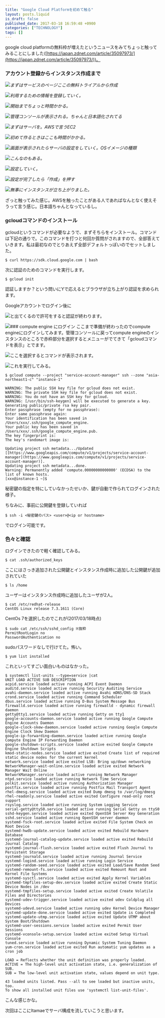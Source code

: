 ```yaml
---
title: "Google Cloud Platformを初めて触る"
layout: posts.liquid
is_draft: false
published_date: 2017-03-18 16:59:48 +0900
categories: ["TECHNOLOGY"]
tags: []
---
```


google cloud platformの無料枠が増えたというニュースをみてちょっと触ってみることにしました([https://japan.zdnet.com/article/35097973/](https://japan.zdnet.com/article/35097973/))。

### アカウント登録からインスタンス作成まで
 <img class="in_article" src="/public/images/2017/09/58cf1-1hqcknwbz1ivn6a3lfq7p5a.png">_まずはサービスのページここの無料トライアルから作成_

 <img class="in_article" src="/public/images/2017/09/bb59c-1kxhpbh6xqndv8vvzxwit0w.jpg">_利用するための情報を登録していく。_

 <img class="in_article" src="/public/images/2017/09/0426f-1kobqf-bcqieumsx5lop1fg.jpg">_開始までちょっと時間かかる。_

 <img class="in_article" src="/public/images/2017/09/1bdfe-1kixm5lblvk7qx4cq9kg3xa.jpg">_管理コンソールが表示される。ちゃんと日本語化されてる_

 <img class="in_article" src="/public/images/2017/09/63ad5-1pm2ltbfpg69wdlwhknaffw.jpg">_まずはサーバを。AWSで言うEC2_

 <img class="in_article" src="/public/images/2017/09/7038d-1ydlj9bi6mvaya6w3o6ngrg.jpg">_初めて作るときはここも時間がかかる。_

 <img class="in_article" src="/public/images/2017/09/53cc5-1byipuu3egfniilnelebzaw.jpg">_画面が表示されたらサーバの設定をしていく。OSイメージの種類_

 <img class="in_article" src="/public/images/2017/09/1f4c6-1bog4lx78ire89ewy8bla7a.jpg">_こんなのもある。_

 <img class="in_article" src="/public/images/2017/09/0a507-1pl30-h58ebxra2unnj0h4w.jpg">_設定していく。_

 <img class="in_article" src="/public/images/2017/09/89e34-1zyzpttellv6gfuulkr481w.jpg">_設定が完了したら「作成」を押す_

 <img class="in_article" src="/public/images/2017/09/8e984-1kelhwvarqgtwvi0ceyudpg.jpg">_無事にインスタンスが立ち上がりました。_

ざっと触ってみた感じ。AWSを触ったことがある人であればなんとなく使えそうって言う感じ。日本語ちゃんとなっているし。

### gcloudコマンドのインストール
gcloudというコマンドが必要なようで、まずそちらをインストール。コマンドは下記の通りで。このコマンドを打つと何回か質問がされますので、全部答えていきます。私は最初なのでとりあえず全部デフォルトっぽいのでセットしました。

    $ curl https://sdk.cloud.google.com | bash

次に認証のためのコマンドを実行します。

    $ gcloud init

認証しますか？という問いにYで応えるとブラウザが立ち上がり認証を求められます。

Googleアカウントでログイン後に

 <img class="in_article" src="/public/images/2017/09/1b18d-1bmyxk8vc3hkt_9v5emu5ag.jpg">と出てくるので許可をすると認証が終わります。

 <img class="in_article" src="/public/images/2017/09/72caa-1mrovvaoenylhhpke0hzlnq.jpg">### compute engine&nbsp;にログイン
ここまで準備が終わったのでcompute engineにログインしてみます。管理コンソールに戻ってcompute engineのインスタンスのところで赤枠部分を選択するとメニューがでてきて「gcloudコマンドを表示」とでます。

 <img class="in_article" src="/public/images/2017/09/3a62b-1ot_zi_x1-lcsepnpwqzzg.jpg">ここを選択するとコマンドが表示されます。

 <img class="in_article" src="/public/images/2017/09/6889a-1iajbtwyle4caxl5zbge66a.jpg">これを実行してみる。

    $ gcloud compute --project "service-account-manager" ssh --zone "asia-northeast1-c" "instance-1"

    WARNING: The public SSH key file for gcloud does not exist.
    WARNING: The private SSH key file for gcloud does not exist.
    WARNING: You do not have an SSH key for gcloud.
    WARNING: [/usr/bin/ssh-keygen] will be executed to generate a key.
    Generating public/private rsa key pair.
    Enter passphrase (empty for no passphrase):
    Enter same passphrase again:
    Your identification has been saved in /Users/xxx/.ssh/google_compute_engine.
    Your public key has been saved in /Users/xxx/.ssh/google_compute_engine.pub.
    The key fingerprint is:
    The key's randomart image is:
    
    Updating project ssh metadata.../Updated [[https://www.googleapis.com/compute/v1/projects/service-account-manager](https://www.googleapis.com/compute/v1/projects/service-account-manager)].
    Updating project ssh metadata...done.
    Warning: Permanently added 'compute.00000000000000' (ECDSA) to the list of known hosts.
    [xxx@instance-1 ~]$

秘密鍵の指定を特にしていなかったせいか、鍵が自動で作られてログインされた様子。

ちなみに、事前に公開鍵を登録していれば

    $ ssh -i <秘密鍵のパス> <user>@<ip or hostname>

でログイン可能です。

### 色々と確認
ログインできたので軽く確認してみる。

    $ cat .ssh/authorized_keys

ここにはさっき追加された公開鍵とインスタンス作成時に追加した公開鍵が追加されていた

    $ ls /home

ユーザーはインスタンス作成時に追加したユーザが2人。

    $ cat /etc/redhat-release
    CentOS Linux release 7.3.1611 (Core)

CentOs 7を選択したのでこれが(2017/03/18時点)

    $ sudo cat /etc/ssh/sshd_config ※抜粋
    PermitRootLogin no
    PasswordAuthentication no

sudoパスワードなしで行けてた。怖い。

    $ yum list installed

これといってすごい面白いものはなかった。

    $ systemctl list-units --type=service |cat
    UNIT LOAD ACTIVE SUB DESCRIPTION
    acpid.service loaded active running ACPI Event Daemon
    auditd.service loaded active running Security Auditing Service
    avahi-daemon.service loaded active running Avahi mDNS/DNS-SD Stack
    crond.service loaded active running Command Scheduler
    dbus.service loaded active running D-Bus System Message Bus
    firewalld.service loaded active running firewalld - dynamic firewall daemon
    getty@tty1.service loaded active running Getty on tty1
    google-accounts-daemon.service loaded active running Google Compute Engine Accounts Daemon
    google-clock-skew-daemon.service loaded active running Google Compute Engine Clock Skew Daemon
    google-ip-forwarding-daemon.service loaded active running Google Compute Engine IP Forwarding Daemon
    google-shutdown-scripts.service loaded active exited Google Compute Engine Shutdown Scripts
    kmod-static-nodes.service loaded active exited Create list of required static device nodes for the current kernel
    network.service loaded active exited LSB: Bring up/down networking
    NetworkManager-wait-online.service loaded active exited Network Manager Wait Online
    NetworkManager.service loaded active running Network Manager
    ntpd.service loaded active running Network Time Service
    polkit.service loaded active running Authorization Manager
    postfix.service loaded active running Postfix Mail Transport Agent
    rhel-dmesg.service loaded active exited Dump dmesg to /var/log/dmesg
    rhel-readonly.service loaded active exited Configure read-only root support
    rsyslog.service loaded active running System Logging Service
    serial-getty@ttyS0.service loaded active running Serial Getty on ttyS0
    sshd-keygen.service loaded active exited OpenSSH Server Key Generation
    sshd.service loaded active running OpenSSH server daemon
    systemd-fsck-root.service loaded active exited File System Check on Root Device
    systemd-hwdb-update.service loaded active exited Rebuild Hardware Database
    systemd-journal-catalog-update.service loaded active exited Rebuild Journal Catalog
    systemd-journal-flush.service loaded active exited Flush Journal to Persistent Storage
    systemd-journald.service loaded active running Journal Service
    systemd-logind.service loaded active running Login Service
    systemd-random-seed.service loaded active exited Load/Save Random Seed
    systemd-remount-fs.service loaded active exited Remount Root and Kernel File Systems
    systemd-sysctl.service loaded active exited Apply Kernel Variables
    systemd-tmpfiles-setup-dev.service loaded active exited Create Static Device Nodes in /dev
    systemd-tmpfiles-setup.service loaded active exited Create Volatile Files and Directories
    systemd-udev-trigger.service loaded active exited udev Coldplug all Devices
    systemd-udevd.service loaded active running udev Kernel Device Manager
    systemd-update-done.service loaded active exited Update is Completed
    systemd-update-utmp.service loaded active exited Update UTMP about System Boot/Shutdown
    systemd-user-sessions.service loaded active exited Permit User Sessions
    systemd-vconsole-setup.service loaded active exited Setup Virtual Console
    tuned.service loaded active running Dynamic System Tuning Daemon
    yum-cron.service loaded active exited Run automatic yum updates as a cron job

    LOAD = Reflects whether the unit definition was properly loaded.
    ACTIVE = The high-level unit activation state, i.e. generalization of SUB.
    SUB = The low-level unit activation state, values depend on unit type.

    43 loaded units listed. Pass --all to see loaded but inactive units, too.
    To show all installed unit files use 'systemctl list-unit-files'.

こんな感じかな。

次回はここにItamaeでサーバ構成を流していこうと思います。



